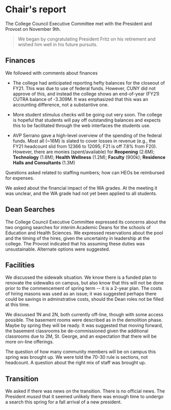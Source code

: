 # Chair's report


The College Council Executive Committee met with the President and Provost on November 9th.

> We began by congratulating President Fritz on his retirement and wished him well in his future pursuits.


## Finances

We followed with comments about finances

* The college had anticipated reporting hefty balances for the closeout of FY21. This was due to use of federal funds. However, CUNY did not approve of this, and instead the college shows an end-of-year (FY21) CUTRA balance of -3.309M. It was emphasized that this was an accounting difference, not a substantive one.

* More student stimulus checks will be going out very soon. The college is hopeful that students will pay off outstanding balances and expects this to be facilitated through the web interfaces the students use.

* AVP Serrano gave a high-level overview of the spending of the federal funds. Most all (~16M) is slated to cover losses in revenue (e.g., the FY21 headcount slid from 12366 to 12095; F21 is off 7.8% from F20). However, there are monies (spent/available) for **Reopening** (2.6M); **Technology** (1.8M); **Health Wellness** (1.2M); **Faculty** (900k); **Residence Halls and Consultants** (1.3M)

Questions asked related to staffing numbers; how can HEOs be reimbursed for expenses.

We asked about the financial impact of the WA grades. At the meeting it was unclear, and the WA grade had not yet been applied to all students.

## Dean Searches

The College Council Executive Committee expressed its concerns about the two ongoing searches for *interim* Academic Deans for the schools of Education and Health Sciences. We expressed reservations about the pool and the timing of the hires, given the uncertainty in leadership at the college. The Provost indicated that his assuming these duties was unsustainable. Alternate options were suggested.

## Facilities

We discussed the sidewalk situation. We know there is a funded plan to renovate the sidewalks on campus, but also know that this will not be done prior to the commencement of spring term -- it is a 2-year plan. The costs of hiring masons was used as an issue; it was suggested perhaps there could be savings in adminstrative costs, should the Dean roles not be filled at this time.


We discussed 1N and 2N, both currently off-line, though with some access possible. The basement rooms were described as in the demolition phase. Maybe by spring they will be ready. It was suggested that moving forward, the basement classrooms be de-commissioned given the additional classrooms due to 2M, St. George, and an expectation that there will be more on-line offerings.

The question of how many community members will be on campus this spring was brought up. We were told the 70-30 rule is sections, not headcount. A question about the right mix of staff was brought up.

## Transition

We asked if there was news on the transition. There is no official news. The President *mused* that it seemed unlikely there was enough time to undergo a search this spring for a fall arrival of a new president.
